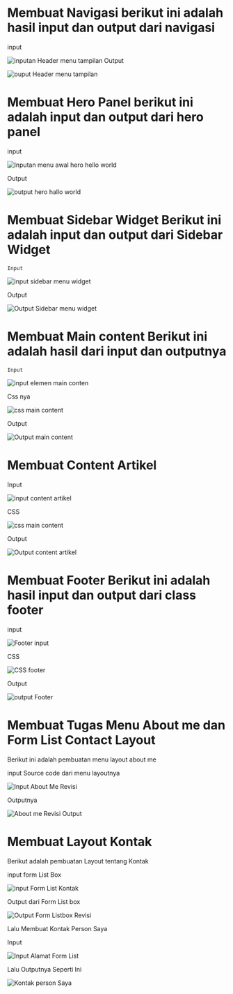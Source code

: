 # Membuat Navigasi berikut ini adalah hasil input dan output dari navigasi
   input

![inputan Header menu tampilan](https://user-images.githubusercontent.com/56244106/115180690-6a465c00-a100-11eb-83f0-8de51ee8ef0e.PNG)
 Output

![ouput Header menu tampilan](https://user-images.githubusercontent.com/56244106/115180803-ad083400-a100-11eb-97b5-478ec72eb33f.PNG)

# Membuat Hero Panel berikut ini adalah input dan output dari hero panel
   input

![Inputan menu awal hero hello world](https://user-images.githubusercontent.com/56244106/115180898-e476e080-a100-11eb-9edf-ad9c4a6e2ac3.PNG)

   Output

![output hero hallo world](https://user-images.githubusercontent.com/56244106/115180952-feb0be80-a100-11eb-9f66-853422784a0a.PNG)

# Membuat Sidebar Widget Berikut ini adalah input dan output dari Sidebar Widget
    Input

  
![input sidebar menu widget](https://user-images.githubusercontent.com/56244106/115181084-53ecd000-a101-11eb-97d6-43c9b44e641f.PNG)

   Output

![Output Sidebar menu widget](https://user-images.githubusercontent.com/56244106/115181124-6a932700-a101-11eb-8c28-8333741793ad.PNG)

# Membuat Main content Berikut ini adalah hasil dari input dan outputnya
    Input
   
![input elemen main conten](https://user-images.githubusercontent.com/56244106/115181282-bf36a200-a101-11eb-8399-c882163e7c09.PNG)

   Css nya

![css main content](https://user-images.githubusercontent.com/56244106/115181395-0cb30f00-a102-11eb-8daa-b3a0e9f32714.PNG)

  Output

![Output main content](https://user-images.githubusercontent.com/56244106/115181415-19cffe00-a102-11eb-8ff6-e832bb532bbd.PNG)

# Membuat Content Artikel 
   Input

![input content artikel](https://user-images.githubusercontent.com/56244106/115181504-4e43ba00-a102-11eb-8119-31f1aa703b51.PNG)

   CSS

 
![css main content](https://user-images.githubusercontent.com/56244106/115181627-89de8400-a102-11eb-8c9e-738cd4077007.PNG)

   Output

![Output content artikel](https://user-images.githubusercontent.com/56244106/115181702-aed2f700-a102-11eb-8f01-9a539908c65d.PNG)

# Membuat Footer  Berikut ini adalah hasil input dan output dari class footer
   
   input

![Footer input](https://user-images.githubusercontent.com/56244106/115181754-cf02b600-a102-11eb-9cc7-6e2aec938f72.PNG)

   CSS

![CSS footer](https://user-images.githubusercontent.com/56244106/115181822-eb065780-a102-11eb-9434-bce304f676d6.PNG)

  
  Output

![output Footer](https://user-images.githubusercontent.com/56244106/115181857-02dddb80-a103-11eb-8c69-086a60aa4b02.PNG)


# Membuat Tugas Menu About me dan Form List Contact Layout

Berikut ini adalah pembuatan menu layout about me

input Source code dari menu layoutnya

![Input About Me Revisi](https://user-images.githubusercontent.com/56244106/115423927-6ada1200-a228-11eb-9f6b-d0c733997fc4.PNG)

Outputnya

![About me Revisi Output](https://user-images.githubusercontent.com/56244106/115424008-79c0c480-a228-11eb-8585-d3391dc4bbeb.PNG)



# Membuat Layout Kontak
  Berikut adalah pembuatan Layout tentang Kontak
   
  input form List Box

![input Form List Kontak](https://user-images.githubusercontent.com/56244106/115425026-6bbf7380-a229-11eb-8e8f-6c4a17d1f247.PNG)

  Output dari Form List box
 
![Output Form Listbox Revisi](https://user-images.githubusercontent.com/56244106/115425880-38311900-a22a-11eb-8496-eeff73b5317f.PNG)

 Lalu Membuat Kontak Person Saya

 Input 

![Input Alamat Form List](https://user-images.githubusercontent.com/56244106/115426143-74647980-a22a-11eb-8255-133b06fd478f.PNG)

Lalu Outputnya Seperti Ini

![Kontak person Saya](https://user-images.githubusercontent.com/56244106/115426260-8b0ad080-a22a-11eb-9020-a6bd9f279084.PNG)
  

   






 






















    




  







   
